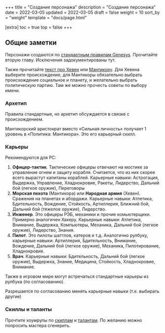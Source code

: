 +++
title = "Создание персонажа"
description = "Создание персонажа"
date = 2022-03-05
updated = 2022-03-05
draft = false
weight = 10
sort_by = "weight"
template = "docs/page.html"

[extra]
toc = true
top = false
+++

## Общие заметки

Персонажи создаются по <a href="/files/genesys-rus.pdf">стандартным правилам Genesys</a>. Прочитайте вторую главу. Исключения задокументированы тут.

Также прочитайте [текст про Хевен](/docs/setting/haven) или [Мантикору](/docs/setting/manticore). Для Хевена выберите происхождение, для Мантикоры обязательно выбрать происхождение социальное и планету, и желательно выбрать политическую партию. Там же можно прочесть советы по выбору имени.

### Архетип
Правила стандартные, но архетип обсуждается в связке с происхождением.

Мантикорский аристократ вместо «Сильная личность» получает 1 уровень в «Политика: Мантикора». Это его карьерный скилл.

### Карьеры
Рекомендуются для PC:
1. __Офицер-тактик__. Тактические офицеры отвечают на мостике за управление огнем и защиту корабля. Считается, что из них скорее всего вырастут капитаны кораблей. Карьерные навыки: Астрогация, Выдержка, Управление, Хладнокровие, Ракеты, Лидерство, Дальний бой (легкое оружие), Переговоры
2. __Морская пехота__ (Мантикора) или __Народная армия__ (Хевен). Сражения на планетах и абордажи. Карьерные навыки: Атлетика, Бдительность, Вождение, Стойкость, Артиллерия, Ближний бой, Дальний бой (тяжелое оружие), Лидерство.
3. __Инженер__. Это офицеры РЭБ, механики и прочие комьютерщики. Примерно аналогичен Хакеру. Карьерные навыки: Атлетика, Внимание, Выдержка, Компьютеры, Механика, Дальний бой (легкое оружие), Лидерство, Знания.
4. __Пилот__. Это пилоты шаттлов, катеров и т.д. Аналогично рулбуку, карьерные навыки: Артиллерия, Бдительность, Внимание, Вождение, Дальний бой (легкое оружие), Механика, Пилотирование, Хладнокровие.
5. __Врач__.  Карьерные навыки: Бдительность, Дальний бой (легкое оружие), Выдержка, Знание, Медицина, Стойкость, Хладнокровие, Внимание.

Также в игровом мире могут встречаться стандартные карьеры из рулбука (по согласованию).

Разрешается по согласованию менять карьерные навыки (т.е. выбирать другие)

### Скиллы и таланты

Прочтите хоумрулы по [скиллам](../skills/) и [талантам](../talents/). По желанию можно попросить мастера сгенерить.